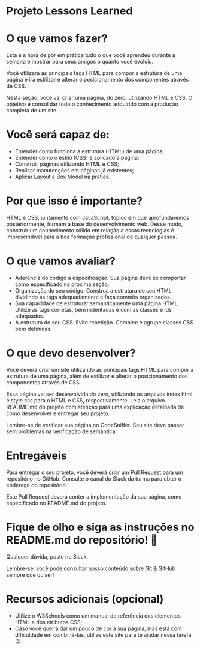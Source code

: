 # Projeto Lessons Learned

# O que vamos fazer?

Esta é a hora de pôr em prática tudo o que você aprendeu durante a semana e mostrar para seus amigos o quanto você evoluiu.

Você utilizará as principais tags HTML para compor a estrutura de uma página e irá estilizar e alterar o posicionamento dos componentes através de CSS.

Nesta seção, você vai criar uma página, do zero, utilizando HTML e CSS. O objetivo é consolidar todo o conhecimento adquirido com a produção completa de um site.

# Você será capaz de:

* Entender como funciona a estrutura (HTML) de uma página;
* Entender como o estilo (CSS) é aplicado à página;
* Construir páginas utilizando HTML e CSS;
* Realizar manutenções em páginas já existentes;
* Aplicar Layout e Box Model na prática.

# Por que isso é importante?

HTML e CSS, juntamente com JavaScript, tópico em que aprofundaremos posteriormente, formam a base do desenvolvimento web. Desse modo, construir um conhecimento sólido em relação a essas tecnologias é imprescindível para a boa formação profissional de qualquer pessoa.

# O que vamos avaliar?

* Aderência do código à especificação. Sua página deve se comportar como especificado na próxima seção.
* Organização do seu código. Construa a estrutura do seu HTML dividindo as tags adequadamente e faça commits organizados.
* Sua capacidade de estruturar semanticamente uma página HTML. Utilize as tags corretas, bem indentadas e com as classes e ids adequados.
* A estrutura do seu CSS. Evite repetição. Combine e agrupe classes CSS bem definidas.

# O que devo desenvolver?

Você deverá criar um site utilizando as principais tags HTML para compor a estrutura de uma página, além de estilizar e alterar o posicionamento dos componentes através de CSS.

Essa página vai ser desenvolvida do zero, utilizando os arquivos index.html e style.css para o HTML e CSS, respectivamente. Leia o arquivo README.md do projeto com atenção para uma explicação detalhada de como desenvolver e entregar seu projeto.

Lembre-se de verificar sua página no CodeSniffer. Seu site deve passar sem problemas na verificação de semântica.

# Entregáveis

Para entregar o seu projeto, você deverá criar um Pull Request para um repositório no GitHub. Consulte o canal do Slack da turma para obter o endereço do repositório.

Este Pull Request deverá conter a implementação da sua página, como especificado no README.md do projeto.

# Fique de olho e siga as instruções no README.md do repositório! 🥺

Qualquer dúvida, poste no Slack.

Lembre-se: você pode consultar nosso conteúdo sobre Git & GitHub sempre que quiser!

# Recursos adicionais (opcional)

* Utilize o W3Schools como um manual de referência dos elementos HTML e dos atributos CSS;
* Caso você queira dar um pouco de cor à sua página, mas está com dificuldade em combiná-las, utilize este site para te ajudar nessa tarefa 😉.

